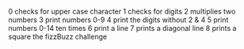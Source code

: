 0 checks for upper case character
1 checks for digits
2 multiplies two numbers
3 print numbers 0-9
4 print the digits without 2 & 4
5 print numbers 0-14 ten times
6 print a line
7 prints a diagonal line
8 prints a square
the fizzBuzz challenge
